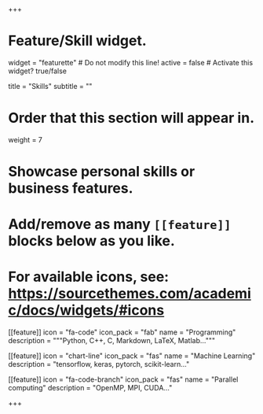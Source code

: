 +++
# Feature/Skill widget.
widget = "featurette"  # Do not modify this line!
active = false  # Activate this widget? true/false

title = "Skills"
subtitle = ""

# Order that this section will appear in.
weight = 7

# Showcase personal skills or business features.
#
# Add/remove as many `[[feature]]` blocks below as you like.
#
# For available icons, see: https://sourcethemes.com/academic/docs/widgets/#icons

[[feature]]
  icon = "fa-code"
  icon_pack = "fab"
  name = "Programming"
  description = """Python, C++, C, Markdown, LaTeX, Matlab..."""

[[feature]]
  icon = "chart-line"
  icon_pack = "fas"
  name = "Machine Learning"
  description = "tensorflow, keras, pytorch, scikit-learn..."

[[feature]]
  icon = "fa-code-branch"
  icon_pack = "fas"
  name = "Parallel computing"
  description = "OpenMP, MPI, CUDA..."


+++
